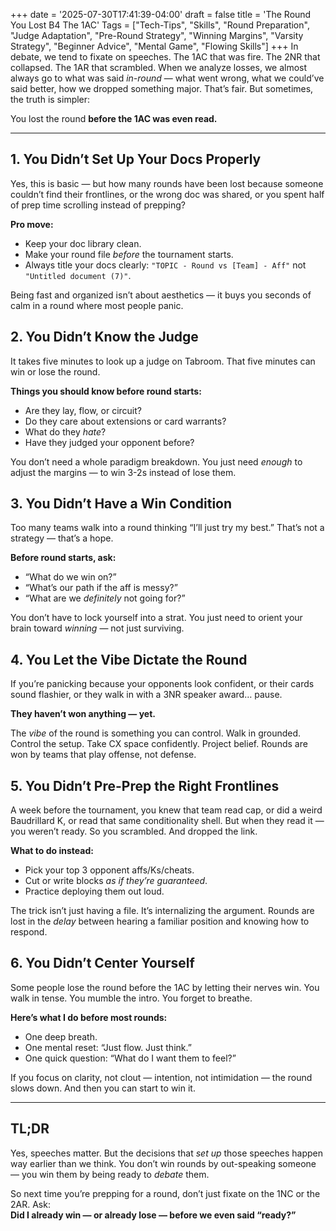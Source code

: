 +++
date = '2025-07-30T17:41:39-04:00'
draft = false
title = 'The Round You Lost B4 The 1AC'
Tags = ["Tech-Tips", "Skills", "Round Preparation", "Judge Adaptation", "Pre-Round Strategy", "Winning Margins", "Varsity Strategy", "Beginner Advice", "Mental Game", "Flowing Skills"]
+++
In debate, we tend to fixate on speeches. The 1AC that was fire. The 2NR that collapsed. The 1AR that scrambled. When we analyze losses, we almost always go to what was said *in-round* — what went wrong, what we could’ve said better, how we dropped something major. That’s fair. But sometimes, the truth is simpler:

You lost the round **before the 1AC was even read.**

<!--more-->

---

## 1. You Didn’t Set Up Your Docs Properly

Yes, this is basic — but how many rounds have been lost because someone couldn’t find their frontlines, or the wrong doc was shared, or you spent half of prep time scrolling instead of prepping?

**Pro move:**  
- Keep your doc library clean.  
- Make your round file *before* the tournament starts.  
- Always title your docs clearly: `"TOPIC - Round vs [Team] - Aff"` not `"Untitled document (7)"`.

Being fast and organized isn’t about aesthetics — it buys you seconds of calm in a round where most people panic.

## 2. You Didn’t Know the Judge

It takes five minutes to look up a judge on Tabroom. That five minutes can win or lose the round.

**Things you should know before round starts:**  
- Are they lay, flow, or circuit?  
- Do they care about extensions or card warrants?  
- What do they *hate*?  
- Have they judged your opponent before?

You don’t need a whole paradigm breakdown. You just need *enough* to adjust the margins — to win 3-2s instead of lose them.

## 3. You Didn’t Have a Win Condition

Too many teams walk into a round thinking “I’ll just try my best.” That’s not a strategy — that’s a hope.

**Before round starts, ask:**  
- “What do we win on?”  
- “What’s our path if the aff is messy?”  
- “What are we *definitely* not going for?”

You don’t have to lock yourself into a strat. You just need to orient your brain toward *winning* — not just surviving.

## 4. You Let the Vibe Dictate the Round

If you’re panicking because your opponents look confident, or their cards sound flashier, or they walk in with a 3NR speaker award… pause.

**They haven’t won anything — yet.**

The *vibe* of the round is something you can control. Walk in grounded. Control the setup. Take CX space confidently. Project belief. Rounds are won by teams that play offense, not defense.

## 5. You Didn’t Pre-Prep the Right Frontlines

A week before the tournament, you knew that team read cap, or did a weird Baudrillard K, or read that same conditionality shell. But when they read it — you weren’t ready. So you scrambled. And dropped the link.

**What to do instead:**  
- Pick your top 3 opponent affs/Ks/cheats.  
- Cut or write blocks *as if they’re guaranteed*.  
- Practice deploying them out loud.

The trick isn’t just having a file. It’s internalizing the argument. Rounds are lost in the *delay* between hearing a familiar position and knowing how to respond.

## 6. You Didn’t Center Yourself

Some people lose the round before the 1AC by letting their nerves win. You walk in tense. You mumble the intro. You forget to breathe.

**Here’s what I do before most rounds:**  
- One deep breath.  
- One mental reset: “Just flow. Just think.”  
- One quick question: “What do I want them to feel?”

If you focus on clarity, not clout — intention, not intimidation — the round slows down. And then you can start to win it.

---

## TL;DR

Yes, speeches matter. But the decisions that *set up* those speeches happen way earlier than we think. You don’t win rounds by out-speaking someone — you win them by being ready to *debate* them.

So next time you’re prepping for a round, don’t just fixate on the 1NC or the 2AR. Ask:  
**Did I already win — or already lose — before we even said “ready?”**